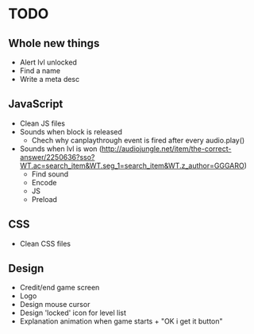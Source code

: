 ﻿# TODO

## Whole new things
- Alert lvl unlocked
- Find a name
- Write a meta desc

## JavaScript
- Clean JS files
- Sounds when block is released
    - Chech why canplaythrough event is fired after every audio.play()
- Sounds when lvl is won (http://audiojungle.net/item/the-correct-answer/2250636?sso?WT.ac=search_item&WT.seg_1=search_item&WT.z_author=GGGARO)
    - Find sound
    - Encode
    - JS
    - Preload

## CSS
- Clean CSS files

## Design
- Credit/end game screen
- Logo
- Design mouse cursor
- Design 'locked' icon for level list
- Explanation animation when game starts + "OK i get it button"